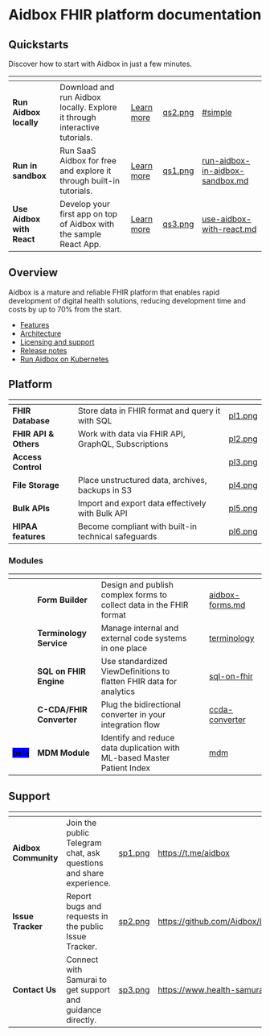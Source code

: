 # Aidbox FHIR platform documentation

## Quickstarts

Discover how to start with Aidbox in just a few minutes.

<table data-view="cards"><thead><tr><th></th><th></th><th></th><th data-hidden data-card-cover data-type="files"></th><th data-hidden data-card-target data-type="content-ref"></th></tr></thead><tbody><tr><td><strong>Run Aidbox locally</strong></td><td>Download and run Aidbox locally. Explore it through interactive tutorials.</td><td><a href="getting-started/run-aidbox-locally-with-docker/">Learn more</a></td><td><a href=".gitbook/assets/qs2.png">qs2.png</a></td><td><a href="getting-started/run-aidbox-locally-with-docker/#simple">#simple</a></td></tr><tr><td><strong>Run in sandbox</strong></td><td>Run SaaS Aidbox for free and explore it through built-in tutorials.</td><td><a href="getting-started-1/run-aidbox/run-aidbox-as-a-saas/aidbox-as-a-saas-on-aws.md">Learn more</a></td><td><a href=".gitbook/assets/qs1.png">qs1.png</a></td><td><a href="getting-started/run-aidbox-in-aidbox-sandbox.md">run-aidbox-in-aidbox-sandbox.md</a></td></tr><tr><td><strong>Use Aidbox with React</strong></td><td>Develop your first app on top of Aidbox with the sample React App.</td><td><a href="getting-started/use-aidbox-with-react.md">Learn more</a></td><td><a href=".gitbook/assets/qs3.png">qs3.png</a></td><td><a href="getting-started/use-aidbox-with-react.md">use-aidbox-with-react.md</a></td></tr></tbody></table>

## Overview

Aidbox is a mature and reliable FHIR platform that enables rapid development of digital health solutions, reducing development time and costs by up to 70% from the start.

* [Features](getting-started/features.md)
* [Architecture](introduction/)
* [Licensing and support](getting-started/editions-and-pricing.md)
* [Release notes](getting-started/versioning-and-release-notes/release-notes.md)
* [Run Aidbox on Kubernetes](getting-started/run-aidbox-in-kubernetes/)

## Platform

<table data-view="cards"><thead><tr><th></th><th></th><th data-hidden data-card-cover data-type="files"></th></tr></thead><tbody><tr><td><strong>FHIR Database</strong></td><td>Store data in FHIR format and query it with SQL</td><td><a href=".gitbook/assets/pl1.png">pl1.png</a></td></tr><tr><td><strong>FHIR API &#x26; Others</strong></td><td>Work with data via FHIR API, GraphQL, Subscriptions</td><td><a href=".gitbook/assets/pl2.png">pl2.png</a></td></tr><tr><td><strong>Access Control</strong></td><td></td><td><a href=".gitbook/assets/pl3.png">pl3.png</a></td></tr><tr><td><strong>File Storage</strong></td><td>Place unstructured data, archives, backups in S3</td><td><a href=".gitbook/assets/pl4.png">pl4.png</a></td></tr><tr><td><strong>Bulk APIs</strong></td><td>Import and export data effectively with Bulk API</td><td><a href=".gitbook/assets/pl5.png">pl5.png</a></td></tr><tr><td><strong>HIPAA features</strong></td><td>Become compliant with built-in technical safeguards</td><td><a href=".gitbook/assets/pl6.png">pl6.png</a></td></tr></tbody></table>

### Modules

<table data-view="cards"><thead><tr><th></th><th></th><th></th><th></th><th data-hidden data-card-target data-type="content-ref"></th></tr></thead><tbody><tr><td></td><td><strong>Form Builder</strong></td><td>Design and publish complex forms to collect data in the FHIR format</td><td></td><td><a href="modules-1/aidbox-forms.md">aidbox-forms.md</a></td></tr><tr><td></td><td><strong>Terminology Service</strong></td><td>Manage internal and external code systems in one place</td><td></td><td><a href="modules-1/terminology/">terminology</a></td></tr><tr><td></td><td><strong>SQL on FHIR Engine</strong></td><td>Use standardized ViewDefinitions to flatten FHIR data for analytics</td><td></td><td><a href="modules-1/sql-on-fhir/">sql-on-fhir</a></td></tr><tr><td></td><td><strong>C-CDA/FHIR Converter</strong></td><td>Plug the bidirectional converter in your integration flow</td><td></td><td><a href="modules-1/integration-toolkit/ccda-converter/">ccda-converter</a></td></tr><tr><td><mark style="background-color:blue;">beta</mark></td><td><strong>MDM Module</strong></td><td>Identify and reduce data duplication with ML-based Master Patient Index</td><td></td><td><a href="modules-1/mdm/">mdm</a></td></tr></tbody></table>

## Support

<table data-view="cards"><thead><tr><th></th><th></th><th data-hidden data-card-cover data-type="files"></th><th data-hidden data-card-target data-type="content-ref"></th></tr></thead><tbody><tr><td><strong>Aidbox Community</strong></td><td>Join the public Telegram chat, ask questions and share experience.</td><td><a href=".gitbook/assets/sp1.png">sp1.png</a></td><td><a href="https://t.me/aidbox">https://t.me/aidbox</a></td></tr><tr><td><strong>Issue Tracker</strong></td><td>Report bugs and requests in the public Issue Tracker.</td><td><a href=".gitbook/assets/sp2.png">sp2.png</a></td><td><a href="https://github.com/Aidbox/Issues/issues">https://github.com/Aidbox/Issues/issues</a></td></tr><tr><td><strong>Contact Us</strong></td><td>Connect with Samurai to get support and guidance directly.</td><td><a href=".gitbook/assets/sp3.png">sp3.png</a></td><td><a href="https://www.health-samurai.io/contacts">https://www.health-samurai.io/contacts</a></td></tr></tbody></table>
